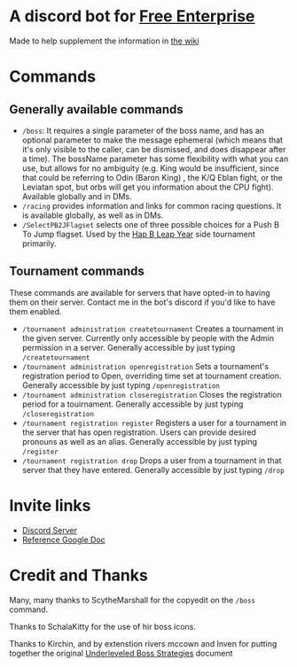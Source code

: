 # A discord bot for [Free Enterprise](http://ff4fe.com/) 
Made to help supplement the information in [the wiki](https://wiki.ff4fe.com/doku.php)

# Commands
## Generally available commands
* `/boss`: It requires a single parameter of the boss name, and has an optional parameter to make the message ephemeral (which means that it's only visible to the caller, can be dismissed, and does disappear after a time). The bossName parameter has some flexibility with what you can use, but allows for no ambiguity (e.g. King would be insufficient, since that could be referring to Odin (Baron King) , the K/Q Eblan fight, or the Leviatan spot, but orbs will get you information about the CPU fight). Available globally and in DMs.
* `/racing` provides information and links for common racing questions. It is available globally, as well as in DMs.
* `/SelectPB2JFlagset` selects one of three possible choices for a Push B To Jump flagset. Used by the [Hap B Leap Year](https://docs.google.com/document/d/1uXWiiT6guhWD7DHNrujqH-UUVJVA_jEWY775w25l4qk) side tournament primarily.

## Tournament commands
These commands are available for servers that have opted-in to having them on their server. Contact me in the bot's discord if you'd like to have them enabled.
* `/tournament administration createtournament` Creates a tournament in the given server. Currently only accessible by people with the Admin permission in a server. Generally accessible by just typing `/createtournament`
* `/tournament administration openregistration` Sets a tournament's registration period to Open, overriding time set at tournament creation. Generally accessible by just typing `/openregistration`
* `/tournament administration closeregistration` Closes the registration period for a touirnament. Generally accessible by just typing `/closeregistration`
* `/tournament registration register` Registers a user for a tournament in the server that has open registration. Users can provide desired pronouns as well as an alias. Generally accessible by just typing `/register`
* `/tournament registration drop` Drops a user from a tournament in that server that they have entered. Generally accessible by just typing `/drop`

# Invite links
* [Discord Server](https://discord.gg/x95jN69Ggf)
* [Reference Google Doc](https://docs.google.com/document/d/1m_U90JG2t3Ze0fUFLMCzMSHZNYcdnIWrcr7RWAgtpBU/edit#heading=h.amzv5bujk9gc)

# Credit and Thanks
Many, many thanks to ScytheMarshall for the copyedit on the `/boss` command.

Thanks to SchalaKitty for the use of hir boss icons.

Thanks to Kirchin, and by extenstion rivers mccown and Inven for putting together the original [Underleveled Boss Strategies](https://docs.google.com/document/d/1Xw1vsN-OROShv4ZxPcStwJ1LsmFlPcZr3IIjOBSNEww/edit#heading=h.2iayie9keco) document